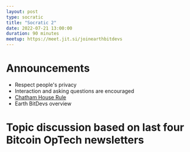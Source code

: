 ```yaml
---
layout: post
type: socratic
title: "Socratic 2"
date: 2022-07-21 13:00:00
duration: 90 minutes
meetup: https://meet.jit.si/joinearthbitdevs
---
```


# Announcements
- Respect people's privacy
- Interaction and asking questions are encouraged
- [Chatham House Rule](https://www.chathamhouse.org/about-us/chatham-house-rule)
- Earth BitDevs overview

# Topic discussion based on last four Bitcoin OpTech newsletters
